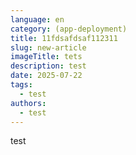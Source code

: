 ```yaml
---
language: en
category: (app-deployment)
title: 11fdsafdsaf112311
slug: new-article
imageTitle: tets
description: test
date: 2025-07-22
tags:
  - test
authors:
  - test
---
```

test
